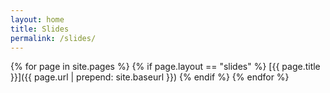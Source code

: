```yaml
---
layout: home
title: Slides
permalink: /slides/
---
```


{% for page in site.pages %}
{% if page.layout == "slides" %}
[{{ page.title }}]({{ page.url | prepend: site.baseurl }})
{% endif %}
{% endfor %}